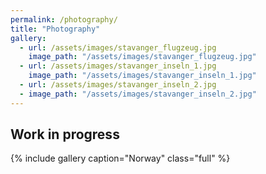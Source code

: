 ```yaml
---
permalink: /photography/
title: "Photography"
gallery:
  - url: /assets/images/stavanger_flugzeug.jpg
    image_path: "/assets/images/stavanger_flugzeug.jpg"
  - url: /assets/images/stavanger_inseln_1.jpg
    image_path: "/assets/images/stavanger_inseln_1.jpg"
  - url: /assets/images/stavanger_inseln_2.jpg
  - image_path: "/assets/images/stavanger_inseln_2.jpg"
---
```


## Work in progress

{% include gallery caption="Norway" class="full" %}

<!-- How to make a photo grid?-->
<!-- gallery : https://mmistakes.github.io/minimal-mistakes/docs/helpers/ -->
